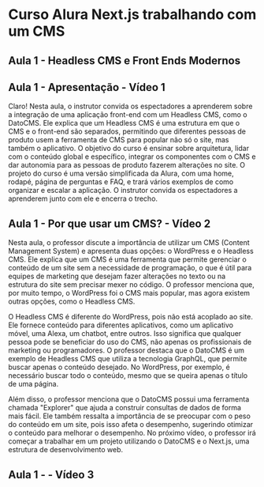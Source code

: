 # Curso Alura Next.js trabalhando com um CMS

## Aula 1 - Headless CMS e Front Ends Modernos

## Aula 1 - Apresentação - Vídeo 1

Claro! Nesta aula, o instrutor convida os espectadores a aprenderem sobre a integração de uma aplicação front-end com um Headless CMS, como o DatoCMS. Ele explica que um Headless CMS é uma estrutura em que o CMS e o front-end são separados, permitindo que diferentes pessoas de produto usem a ferramenta de CMS para popular não só o site, mas também o aplicativo. O objetivo do curso é ensinar sobre arquitetura, lidar com o conteúdo global e específico, integrar os componentes com o CMS e dar autonomia para as pessoas de produto fazerem alterações no site. O projeto do curso é uma versão simplificada da Alura, com uma home, rodapé, página de perguntas e FAQ, e trará vários exemplos de como organizar e escalar a aplicação. O instrutor convida os espectadores a aprenderem junto com ele e encerra o trecho.

## Aula 1 - Por que usar um CMS? - Vídeo 2

Nesta aula, o professor discute a importância de utilizar um CMS (Content Management System) e apresenta duas opções: o WordPress e o Headless CMS. Ele explica que um CMS é uma ferramenta que permite gerenciar o conteúdo de um site sem a necessidade de programação, o que é útil para equipes de marketing que desejam fazer alterações no texto ou na estrutura do site sem precisar mexer no código. O professor menciona que, por muito tempo, o WordPress foi o CMS mais popular, mas agora existem outras opções, como o Headless CMS.

O Headless CMS é diferente do WordPress, pois não está acoplado ao site. Ele fornece conteúdo para diferentes aplicativos, como um aplicativo móvel, uma Alexa, um chatbot, entre outros. Isso significa que qualquer pessoa pode se beneficiar do uso do CMS, não apenas os profissionais de marketing ou programadores. O professor destaca que o DatoCMS é um exemplo de Headless CMS que utiliza a tecnologia GraphQL, que permite buscar apenas o conteúdo desejado. No WordPress, por exemplo, é necessário buscar todo o conteúdo, mesmo que se queira apenas o título de uma página.

Além disso, o professor menciona que o DatoCMS possui uma ferramenta chamada "Explorer" que ajuda a construir consultas de dados de forma mais fácil. Ele também ressalta a importância de se preocupar com o peso do conteúdo em um site, pois isso afeta o desempenho, sugerindo otimizar o conteúdo para melhorar o desempenho. No próximo vídeo, o professor irá começar a trabalhar em um projeto utilizando o DatoCMS e o Next.js, uma estrutura de desenvolvimento web.

## Aula 1 -  - Vídeo 3
